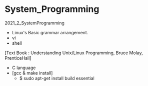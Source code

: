 # System_Programming
2021_2_SystemProgramming

- Linux's Basic grammar arrangement.
- vi
- shell

[Text Book : Understanding Unix/Linux Programming, Bruce Molay, PrenticeHall]
 - C language
 - [gcc & make install]
   - $ sudo apt-get install build essential

